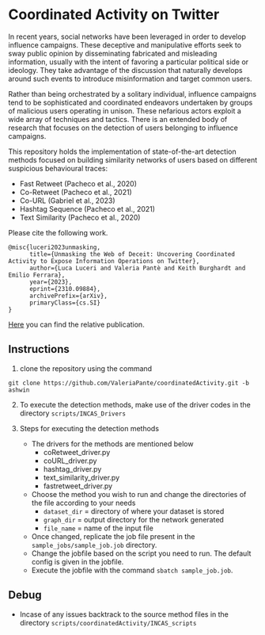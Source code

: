 # Coordinated Activity on Twitter

In recent years, social networks have been leveraged in order to develop influence campaigns.
These deceptive and manipulative efforts seek to sway public opinion by disseminating fabricated and misleading information, usually with the intent of favoring a particular political side or ideology.
They take advantage of the discussion that naturally develops around such events to introduce misinformation and target common users.

Rather than being orchestrated by a solitary individual, influence campaigns tend to be sophisticated and coordinated endeavors undertaken by groups of malicious users operating in unison. These nefarious actors exploit a wide array of techniques and tactics.
There is an extended body of research that focuses on the detection of users belonging to influence campaigns.

This repository holds the implementation of state-of-the-art detection methods focused on building similarity networks of users based on different suspicious behavioural traces:

- Fast Retweet (Pacheco et al., 2020)
- Co-Retweet (Pacheco et al., 2021)
- Co-URL (Gabriel et al., 2023)
- Hashtag Sequence (Pacheco et al., 2021)
- Text Similarity (Pacheco et al., 2020)

Please cite the following work.

```
@misc{luceri2023unmasking,
      title={Unmasking the Web of Deceit: Uncovering Coordinated Activity to Expose Information Operations on Twitter},
      author={Luca Luceri and Valeria Pantè and Keith Burghardt and Emilio Ferrara},
      year={2023},
      eprint={2310.09884},
      archivePrefix={arXiv},
      primaryClass={cs.SI}
}
```

[Here](https://arxiv.org/abs/2310.09884) you can find the relative publication.

## Instructions

1. clone the repository using the command

`git clone https://github.com/ValeriaPante/coordinatedActivity.git -b ashwin`

2. To execute the detection methods, make use of the driver codes in the directory
   `scripts/INCAS_Drivers`

3. Steps for executing the detection methods
   - The drivers for the methods are mentioned below
     - coRetweet_driver.py
     - coURL_driver.py
     - hashtag_driver.py
     - text_similarity_driver.py
     - fastretweet_driver.py
   - Choose the method you wish to run and change the directories of the file according to your needs
     - `dataset_dir` = directory of where your dataset is stored
     - `graph_dir` = output directory for the network generated
     - `file_name` = name of the input file
   - Once changed, replicate the job file present in the `sample_jobs/sample_job.job` directory.
   - Change the jobfile based on the script you need to run. The default config is given in the jobfile.
   - Execute the jobfile with the command `sbatch sample_job.job`.

## Debug

- Incase of any issues backtrack to the source method files in the directory
  `scripts/coordinatedActivity/INCAS_scripts`
